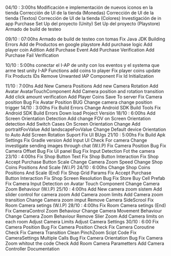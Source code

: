 04/10 : 3:00hs 
	Modificación e implementación de nuevos iconos en la tienda
	Corrección de UI de la tienda (Monedas)
	Corrección de UI de la tienda (Textos)
	Corrección de UI de la tienda (Colores)
	Investigación de in app Purchase
	Set Up del proyecto (Unity)
	Set Up del proyecto (Playstore)
	Armado de build de testeo
	
09/10 : 07:00hs
	Armado de build de testeo con tomas
	Fix Java JDK Building Errors 
	Add de Productos en google playstore
	Add purchase logic
	Add player coin Adition
	Add Purchase Event
	Add Purchase Verification
	Add Purchase Fail Verification
	
10/10 : 5:00hs
	conectar el I-AP de unity con los eventos y el systema que arme
	test unity I-AP Functions
	add coins to player
	Fix player coins update
	Fix Products IDs
	Remove Unwanted IAP Component
	Fix Id Initialization
	
11/10 : 7:00hs
	Add New Camera Positions
	Add new Camera Rotation
	Add Avatar AvatarTouchComponent
	Add Camera position and rotation transition
	Add click amount verification
	Add Player Coins Save To server
	Fix Camera position Bug
	Fix Avatar Position BUG
	Change camera change position trigger
14/10 : 3:00hs
	Fix Build Errors
	Change Android SDK Build Tools
	Fix Android SDK Build Errors
	Down load Project Versión 
18/10 : 6:00hs
	Add Screen Orientation Detection
	Add change FOV on Screen Orientation detection
	Add Switch Cases On Screen Orientation Change 
	Add portraitFovValue
	Add landscapeFovValue
	Change Default  device Orientation to Auto
	Add Screen Rotation Suport
	Fix UI BUgs
21/10 : 5:00hs
	Fix Build Apk Settings
	Fix Gradle version
	Add Input UI Check For camera Change
	investigate sending images through chat (W.I.P)
	Fix Camera Position Bug
	Fix Camera Offset Bug
	Fix UI panel Bug
	Fix Input Detection Fot the camera
23/10 : 4:00hs
	Fix Shop Button Text
	Fix Shop Button Interaction
	Fix Shop Accept Purchase Button Scale
	Change Camera Zoom Speed
	Change Shop Coins Positions And Scale (W.I.P)
24/10 : 6:00hs
	Change Shop Coins Positions And Scale (End)
	Fix Shop Grid Params
	Fix Accept Purchase Button Interaction
	Fix Shop Screen Resolution Bug
	Fix Store Buy Cell Prefab
	Fix Camera Input Detection on Avatar Touch Component
	Change Camera Zoom Behaviour (W.I.P)
25/10 : 4:00hs
	Add New camera zoom sistem
	Add slider control for camera zoom
	Add Camera zoom limits
	Add Camera zoom transition
	Change Camera zoom imput 
	Remove Camera SideScrool
	Fix Room Camera setings (W.I.P)
28/10 : 4:00hs
	Fix Room Camera setings (End)
	Fix CameraControl Zoom Behaviour
	Change Camera Movement Behaviour
	Change Camera Zoom Behaviour
	Remove Slier Zoom
	Add Camera limits on each room
	Adjust Camera Limits
	Adjust Camera Settings
30/10 : 6:00
	Fix Camera Position Bug
	Fix Camera Position Check
	Fix Camera Coroutine Check
	Fix Camera Transition
	Clean PinchZoom Scipt Code
	Fix CameraSettings Multiple Calls Bug
	Fix Camera Orientation Bug
	Fix Camera Zoom whitout the code Check
	Add Room Camera Parametters
	Add Camera Controller Documentation